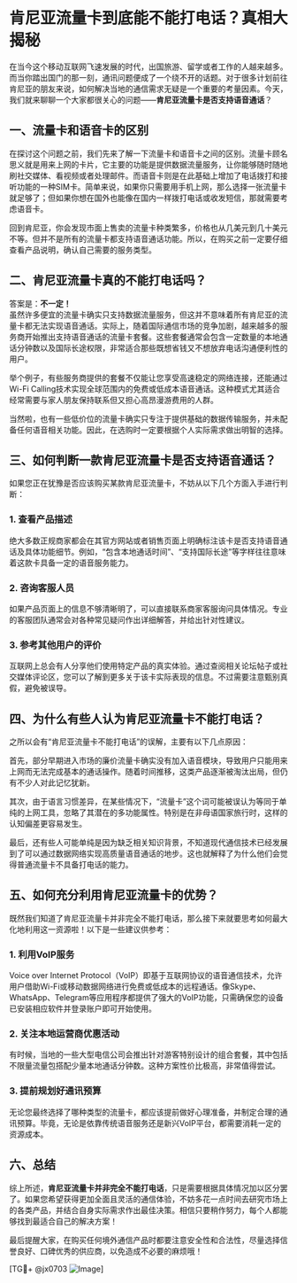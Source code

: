 # 肯尼亚流量卡到底能不能打电话？真相大揭秘

在当今这个移动互联网飞速发展的时代，出国旅游、留学或者工作的人越来越多。而当你踏出国门的那一刻，通讯问题便成了一个绕不开的话题。对于很多计划前往肯尼亚的朋友来说，如何解决当地的通信需求无疑是一个重要的考量因素。今天，我们就来聊聊一个大家都很关心的问题——**肯尼亚流量卡是否支持语音通话**？

## 一、流量卡和语音卡的区别

在探讨这个问题之前，我们先来了解一下流量卡和语音卡之间的区别。流量卡顾名思义就是用来上网的卡片，它主要的功能是提供数据流量服务，让你能够随时随地刷社交媒体、看视频或者处理邮件。而语音卡则是在此基础上增加了电话拨打和接听功能的一种SIM卡。简单来说，如果你只需要用手机上网，那么选择一张流量卡就足够了；但如果你想在国外也能像在国内一样拨打电话或收发短信，那就需要考虑语音卡。

回到肯尼亚，你会发现市面上售卖的流量卡种类繁多，价格也从几美元到几十美元不等。但并不是所有的流量卡都支持语音通话功能。所以，在购买之前一定要仔细查看产品说明，确认自己需要的服务类型。

## 二、肯尼亚流量卡真的不能打电话吗？

答案是：**不一定！**  
虽然许多便宜的流量卡确实只支持数据流量服务，但这并不意味着所有肯尼亚的流量卡都无法实现语音通话。实际上，随着国际通信市场的竞争加剧，越来越多的服务商开始推出支持语音通话的流量卡套餐。这些套餐通常会包含一定数量的本地通话分钟数以及国际长途权限，非常适合那些既想省钱又不想放弃电话沟通便利性的用户。

举个例子，有些服务商提供的套餐不仅能让您享受高速稳定的网络连接，还能通过Wi-Fi Calling技术实现全球范围内的免费或低成本语音通话。这种模式尤其适合经常需要与家人朋友保持联系但又担心高昂漫游费用的人群。

当然啦，也有一些低价位的流量卡确实只专注于提供基础的数据传输服务，并未配备任何语音相关功能。因此，在选购时一定要根据个人实际需求做出明智的选择。

## 三、如何判断一款肯尼亚流量卡是否支持语音通话？

如果您正在犹豫是否应该购买某款肯尼亚流量卡，不妨从以下几个方面入手进行判断：

### 1. 查看产品描述
绝大多数正规商家都会在其官方网站或者销售页面上明确标注该卡是否支持语音通话及具体功能细节。例如，“包含本地通话时间”、“支持国际长途”等字样往往意味着这款卡具备一定的语音服务能力。

### 2. 咨询客服人员
如果产品页面上的信息不够清晰明了，可以直接联系商家客服询问具体情况。专业的客服团队通常会对各种常见疑问作出详细解答，并给出针对性建议。

### 3. 参考其他用户的评价
互联网上总会有人分享他们使用特定产品的真实体验。通过查阅相关论坛帖子或社交媒体评论区，您可以了解到更多关于该卡实际表现的信息。不过需要注意甄别真假，避免被误导。

## 四、为什么有些人认为肯尼亚流量卡不能打电话？

之所以会有“肯尼亚流量卡不能打电话”的误解，主要有以下几点原因：

首先，部分早期进入市场的廉价流量卡确实没有加入语音模块，导致用户只能用来上网而无法完成基本的通话操作。随着时间推移，这类产品逐渐被淘汰出局，但仍有不少人对此记忆犹新。

其次，由于语言习惯差异，在某些情况下，“流量卡”这个词可能被误认为等同于单纯的上网工具，忽略了其潜在的多功能属性。特别是在非母语国家旅行时，这样的认知偏差更容易发生。

最后，还有些人可能单纯是因为缺乏相关知识背景，不知道现代通信技术已经发展到了可以通过数据网络实现高质量语音通话的地步。这也就解释了为什么他们会觉得普通流量卡不具备打电话的能力。

## 五、如何充分利用肯尼亚流量卡的优势？

既然我们知道了肯尼亚流量卡并非完全不能打电话，那么接下来就要思考如何最大化地利用这一资源啦！以下是一些建议供参考：

### 1. 利用VoIP服务
Voice over Internet Protocol（VoIP）即基于互联网协议的语音通信技术，允许用户借助Wi-Fi或移动数据网络进行免费或低成本的远程通话。像Skype、WhatsApp、Telegram等应用程序都提供了强大的VoIP功能，只需确保您的设备已安装相应软件并登录账户即可开始使用。

### 2. 关注本地运营商优惠活动
有时候，当地的一些大型电信公司会推出针对游客特别设计的组合套餐，其中包括不限量流量包搭配少量本地通话分钟数。这种方案性价比极高，非常值得尝试。

### 3. 提前规划好通讯预算
无论您最终选择了哪种类型的流量卡，都应该提前做好心理准备，并制定合理的通讯预算。毕竟，无论是依靠传统语音服务还是新兴VoIP平台，都需要消耗一定的资源成本。

## 六、总结

综上所述，**肯尼亚流量卡并非完全不能打电话**，只是需要根据具体情况加以区分罢了。如果您希望获得更加全面且灵活的通信体验，不妨多花一点时间去研究市场上的各类产品，并结合自身实际需求作出最佳决策。相信只要稍作努力，每个人都能够找到最适合自己的解决方案！

最后提醒大家，在购买任何境外通信产品时都要注意安全性和合法性，尽量选择信誉良好、口碑优秀的供应商，以免造成不必要的麻烦哦！

[TG💪+ @jx0703 ![Image](https://github.com/user-attachments/assets/dbca1d08-cadb-493c-b0ec-ad6f7a83f270)]